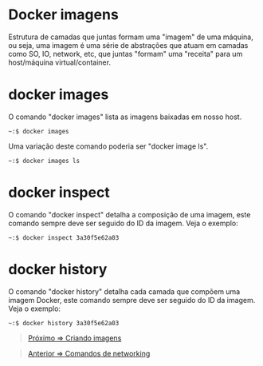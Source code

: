 # Docker imagens

Estrutura de camadas que juntas formam uma "imagem" de uma máquina, ou seja, uma imagem é uma série de abstrações que atuam em camadas como SO, IO, network, etc, que juntas "formam" uma "receita" para um host/máquina virtual/container.

# docker images

O comando "docker images" lista as imagens baixadas em nosso host. 

    ~:$ docker images

Uma variação deste comando poderia ser "docker image ls".

    ~:$ docker images ls

# docker inspect

O comando "docker inspect" detalha a composição de uma imagem, este comando sempre deve ser seguido do ID da imagem. Veja o exemplo:

    ~:$ docker inspect 3a30f5e62a03

# docker history

O comando "docker history" detalha cada camada que compõem uma imagem Docker, este comando sempre deve ser seguido do ID da imagem. Veja o exemplo:

    ~:$ docker history 3a30f5e62a03

> [Próximo => Criando imagens ](imagem02.md)

> [Anterior => Comandos de networking ](comandos02.md)